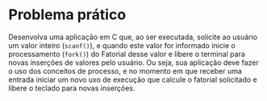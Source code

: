 # Problema prático

Desenvolva uma aplicação em C que, ao ser executada, solicite ao usuário um valor inteiro (```scanf()```), e quando
este valor for informado inicie o processamento (```fork()```) do Fatorial desse valor e libere o terminal para novas
inserções de valores pelo usuário. Ou seja, sua aplicação deve fazer o uso dos conceitos de processo, e no
momento em que receber uma entrada iniciar um novo uxo de execução que calcule o fatorial solicitado e
libere o teclado para novas inserções.